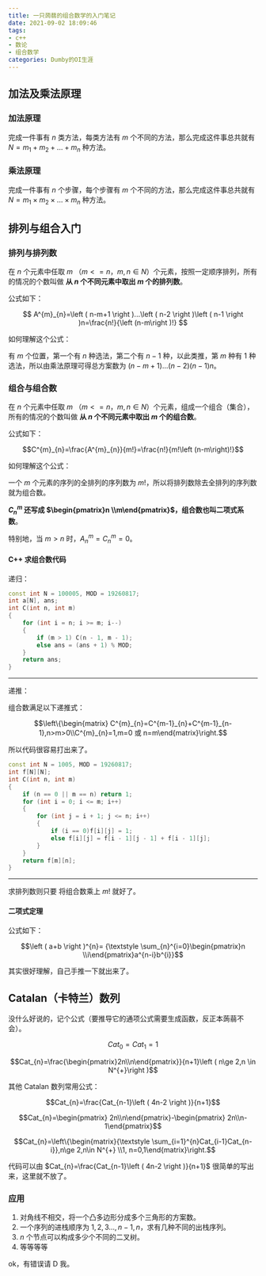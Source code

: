 ```yaml
---
title: 一只蒟蒻的组合数学的入门笔记
date: 2021-09-02 18:09:46
tags:
- c++
- 数论
- 组合数学
categories: Dumby的OI生涯
---
```


## 加法及乘法原理

### 加法原理

完成一件事有 $n$ 类方法，每类方法有 $m$ 个不同的方法，那么完成这件事总共就有 $N=m_{1}+m_{2}+...+m_{n}$ 种方法。

<!-- more -->

### 乘法原理

完成一件事有 $n$ 个步骤，每个步骤有 $m$ 个不同的方法，那么完成这件事总共就有 $N=m_{1} \times m_{2} \times ... \times m_{n}$ 种方法。

## 排列与组合入门

### 排列与排列数

在 $n$ 个元素中任取 $m$ （$m<=n$，$m,n \in N$）个元素，按照一定顺序排列，所有的情况的个数叫做 **从 $n$ 个不同元素中取出 $m$ 个的排列数**。

公式如下：

$$ A^{m}_{n}=\left ( n-m+1 \right )...\left ( n-2 \right )\left ( n-1 \right )n=\frac{n!}{\left (n-m\right )!} $$

如何理解这个公式：

有 $m$ 个位置，第一个有 $n$ 种选法，第二个有 $n-1$ 种，以此类推，第 $m$ 种有 1 种选法，所以由乘法原理可得总方案数为 $\left ( n-m+1 \right )...\left ( n-2 \right )\left ( n-1 \right )n$。

### 组合与组合数
在 $n$ 个元素中任取 $m$ （$m<=n$，$m,n \in N$）个元素，组成一个组合（集合），所有的情况的个数叫做 **从 $n$ 个不同元素中取出 $m$ 个的组合数**。

公式如下：

$$C^{m}_{n}=\frac{A^{m}_{n}}{m!}=\frac{n!}{m!\left (n-m\right)!}$$

如何理解这个公式：

一个 $m$ 个元素的序列的全排列的序列数为 $m!$，所以将排列数除去全排列的序列数就为组合数。

**$C^{m}_{n}$ 还写成 $\begin{pmatrix}n \\m\end{pmatrix}$，组合数也叫二项式系数**。

特别地，当 $m>n$ 时，$A^{m}_{n}=C^{m}_{n}=0$。
#### C++ 求组合数代码
递归：

```cpp
const int N = 100005, MOD = 19260817;
int a[N], ans;
int C(int n, int m) 
{
	for (int i = n; i >= m; i--) 
	{
		if (m > 1) C(n - 1, m - 1);
		else ans = (ans + 1) % MOD;
	}
	return ans;
}
```

---
递推：

组合数满足以下递推式：

$$\left\{\begin{matrix} C^{m}_{n}=C^{m-1}_{n}+C^{m-1}_{n-1},n>m>0\\C^{m}_{n}=1,m=0 或 n=m\end{matrix}\right.$$

所以代码很容易打出来了。

```cpp
const int N = 1005, MOD = 19260817;
int f[N][N];
int C(int n, int m) 
{
	if (n == 0 || m == n) return 1;
	for (int i = 0; i <= m; i++) 
	{
		for (int j = i + 1; j <= n; i++) 
		{
			if (i == 0)f[i][j] = 1;
			else f[i][j] = f[i - 1][j - 1] + f[i - 1][j];
		}
	}
	return f[m][n];
}
```

---

求排列数则只要
将组合数乘上 $m!$ 就好了。
#### 二项式定理
公式如下：

$$\left ( a+b \right )^{n}= {\textstyle \sum_{n}^{i=0}\begin{pmatrix}n \\i\end{pmatrix}a^{n-i}b^{i}}$$

其实很好理解，自己手推一下就出来了。

## Catalan（卡特兰）数列
没什么好说的，记个公式（要推导它的通项公式需要生成函数，反正本蒟蒻不会）。

$$Cat_{0}=Cat_{1}=1$$

$$Cat_{n}=\frac{\begin{pmatrix}2n\\n\end{pmatrix}}{n+1}\left ( n\ge 2,n \in N^{+}\right )$$

其他 Catalan 数列常用公式：

$$Cat_{n}=\frac{Cat_{n-1}\left ( 4n-2 \right )}{n+1}$$

$$Cat_{n}=\begin{pmatrix} 2n\\n\end{pmatrix}-\begin{pmatrix} 2n\\n-1\end{pmatrix}$$

$$Cat_{n}=\left\{\begin{matrix}{\textstyle \sum_{i=1}^{n}Cat_{i-1}Cat_{n-i}},n\ge 2,n\in N^{+} \\1, n=0,1\end{matrix}\right.$$

代码可以由 $Cat_{n}=\frac{Cat_{n-1}\left ( 4n-2 \right )}{n+1}$ 很简单的写出来，这里就不放了。

### 应用
1. 对角线不相交，将一个凸多边形分成多个三角形的方案数。
2. 一个序列的进栈顺序为 $1,2,3...,n-1,n$，求有几种不同的出栈序列。
3. $n$ 个节点可以构成多少个不同的二叉树。
4. 等等等等

ok，有错误请 D 我。